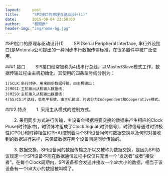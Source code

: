 ```yaml
---
layout:     post
title:      "SPI接口的原理与驱动设计(1)"
date:       2015-06-04 23:58:00
author:     "程照原"
header-img: "img/home-bg.jpg"
---
```

#SPI接口的原理与驱动设计(1)
　　SPI(Serial Peripheral Interface, 串行外设接口)是Motorala公司提出的一种同步串行数据传输标准，在很多器件中被广泛使用。

###1.接口
　　SPI接口经常被称为4线串行总线，以Master/Slave模式工作，数据传输过程由主机初始化。其使用的四条型号线分别为：
    
    1)SCLK:串行时钟，用来同步数据传输，由主机输出；
    2)MOSI:主机输出从机输入数据线；
    3)MISO:主机输入从机输出数据线；
    4)SS/CS:片选线，低电平有效，由主机输出，片选分为Independent和Cooperative模式。

###2.特点
　　1. 采用主从模式的控制方式。

　　2. 采用同步方式进行传输，主设备会根据将要交换的数据来产生相应的Clock Pluse(时钟脉冲)，时钟脉冲组成了Clock Signal(时钟信号)，时钟信号通过时钟极性(CPOL)和时钟相位(CPHA)控制着两个SPI设备间何时数据交换以及何时对接收到的数据进行采样，来保证数据在两个设备间是同步传输的。

　　3. 数据交换，SPI设备间的数据传输之所以又被称为数据交换，是因为SPI协议规定一个SPI设备不能在数据通信过程中仅仅只充当一个“发送者”或者“接受者”。在每个Clock周期内，SPI设备都会发送并接收一个bit大小的数据，相当于该设备有一个bit大小的数据被叫唤了。

　　
